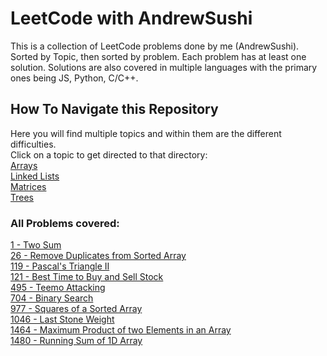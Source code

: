 # LeetCode with AndrewSushi
This is a collection of LeetCode problems done by me (AndrewSushi). Sorted by Topic, then sorted by problem. Each problem has at least one solution. Solutions are also covered in multiple languages with the primary ones being JS, Python, C/C++. 

## How To Navigate this Repository
Here you will find multiple topics and within them are the different difficulties.  
Click on a topic to get directed to that directory:  
[Arrays](Arrays)  
[Linked Lists](Linked_Lists)  
[Matrices](Matrices)  
[Trees](Trees)  

### All Problems covered:
[1 - Two Sum](Arrays/Easy/1)  
[26 - Remove Duplicates from Sorted Array](Arrays/Easy/26)  
[119 - Pascal's Triangle II](Arrays/Easy/119)  
[121 - Best Time to Buy and Sell Stock](Arrays/Easy/121)  
[495 - Teemo Attacking](Arrays/Easy/495)  
[704 - Binary Search](Arrays/Easy/704)  
[977 - Squares of a Sorted Array](Arrays/Easy/977)  
[1046 - Last Stone Weight](Arrays/Easy/1046)  
[1464 - Maximum Product of two Elements in an Array](Arrays/Easy/1464)  
[1480 - Running Sum of 1D Array](Arrays/Easy/1480)  


